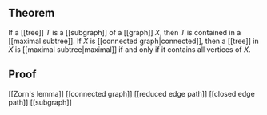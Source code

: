 ## Theorem
If a [[tree]] $T$ is a [[subgraph]] of a [[graph]] $X$, then $T$ is contained in a [[maximal subtree]]. If $X$ is [[connected graph|connected]], then  a [[tree]] in $X$ is [[maximal subtree|maximal]] if and only if it contains all vertices of $X$.
## Proof
[[Zorn's lemma]] [[connected graph]] [[reduced edge path]] [[closed edge path]] [[subgraph]] 